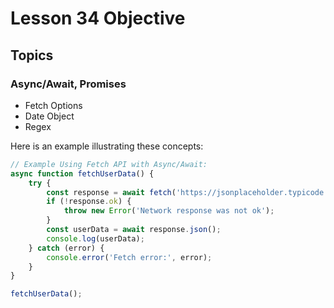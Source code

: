 # Lesson 34 Objective

## Topics

### Async/Await, Promises
- Fetch Options
- Date Object
- Regex

Here is an example illustrating these concepts:

```javascript
// Example Using Fetch API with Async/Await:
async function fetchUserData() {
    try {
        const response = await fetch('https://jsonplaceholder.typicode.com/users/1');
        if (!response.ok) {
            throw new Error('Network response was not ok');
        }
        const userData = await response.json();
        console.log(userData);
    } catch (error) {
        console.error('Fetch error:', error);
    }
}

fetchUserData();

```